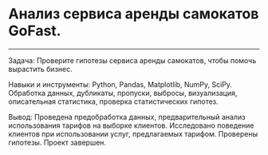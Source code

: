 # Анализ сервиса аренды самокатов GoFast.
*** 
Задача: Проверите гипотезы сервиса аренды самокатов, чтобы помочь вырастить бизнес.

Навыки и инструменты: Python, Pandas, Matplotlib, NumPy, SciPy. Обработка данных, дубликаты, пропуски, выбросы, визуализация, описательная статистика, проверка статистических гипотез.

Вывод: Проведена предобработка данных, предварительный анализ использования тарифов на выборке клиентов. Исследовано поведение клиентов при использовании услуг, предлагаемых тарифом. Проверены гипотезы. Проект завершен.




